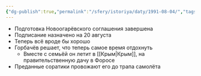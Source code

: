```yaml
---
{"dg-publish":true,"permalink":"/sfery/istoriya/daty/1991-08-04/","tags":["История"]}
---
```


- Подготовка Новоогарёвского соглашения завершена
- Подписание назначено на 20 августа
- Теперь всё вроде бы хорошо 
- Горбачёв решает, что теперь самое время отдохнуть
	- Вместе с семьёй он летит в [[Крым\|Крым]], на правительственную дачу в Форосе 
- Преданные соратики провожают его до трапа самолёта